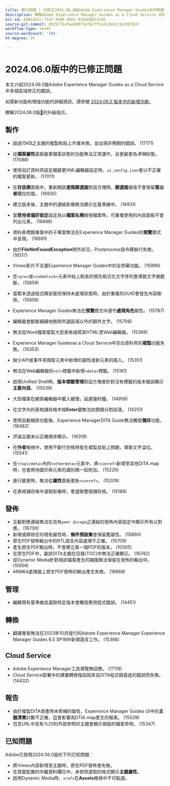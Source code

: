 ```yaml
---
title: 發行說明 | 已修正2024.06.0版Adobe Experience Manager Guides中的問題
description: 瞭解Adobe Experience Manager Guides as a Cloud Service 2024.06.0版中的錯誤修正。
exl-id: 608e5b2c-72af-4498-9b63-935e698231d4
source-git-commit: d525775afeeb89754762ff514126b1c3a3307b3f
workflow-type: tm+mt
source-wordcount: '784'
ht-degree: 3%

---
```


# 2024.06.0版中的已修正問題

本文介紹2024.06.0版Adobe Experience Manager Guides as a Cloud Service中多個區域修正的錯誤。

如需新功能和增強功能的詳細資訊，請參閱 [2024.06.0 版本中的新增功能](whats-new-2024-06-0.md)。

瞭解2024.06.0版[&#128279;](upgrade-instructions-2024-06-0.md)的升級指示。

## 製作

- 超過15KB之主題的複製和貼上作業失敗，並出現非預期的錯誤。 (17171)
- 從&#x200B;**檔案屬性**&#x200B;面板變更檔案狀態的功能無法正常運作，且會變更為&#x200B;*草稿*&#x200B;狀態。 (17088)
- 使用自訂資料夾設定檔變更XML編輯器設定時，`ui_config.json`會以不正確的檔案更新。 (17011)
- 在&#x200B;**存放庫**&#x200B;面板中，重新開啟&#x200B;**進階篩選器**&#x200B;對話方塊時，**篩選器**&#x200B;搜尋不會保留&#x200B;**簽出者**&#x200B;欄位的值。 (16935)
- 建立版本後，主題中的連結影像無法顯示在基準線中。 (16931)
- 當&#x200B;**使用者偏好設定**&#x200B;設定為以&#x200B;**檔案名稱**&#x200B;檢視檔案時，可重複使用的內容面板不會列出元素。 (16896)
- 資料表標題專案中的子專案無法在Experience Manager Guides的&#x200B;**預覽**&#x200B;模式中呈現。 (16691)
- 由於&#x200B;**FileNotFoundException**&#x200B;例外狀況，Postprocess指令碼執行失敗。 (16517)
- Vimeo影片不支援Experience Manager Guides中的全熒幕功能。 (15996)
- 在`<pre>`或`<codeblock>`元素中貼上較長的預先格式化文字序列會導致文字被截斷。 (15859)
- 當範本透過程式碼安裝但保持未處理狀態時，由於重複的GUID會發生內容刪除。 (15858)
- Experience Manager Guides無法在&#x200B;**預覽**&#x200B;模式中遵守&#x200B;**處理角色**&#x200B;屬性。 (15787)
- 編輯器會斷斷續續地刪除所選區域以外的額外文字。  (15708)
- 無法從Word檔案複製大型表格或將其HTML至Web編輯器。 (15369)
- Experience Manager Guidesas a Cloud Service中空白資料夾的&#x200B;**複製**&#x200B;功能失敗。 (15353)
- 缺少API或事件來擷取元素中新增的屬性或新元素的插入。 (15351)
- 無法在Web編輯器的`<ol>`標籤中新增`<data>`標籤。 (15161)
- 啟用Unified Shell時，**版本標籤管理**&#x200B;對話方塊會針對沒有標籤的版本錯誤顯示&#x200B;**主要內容**。 (15039)
- 大型檔案在網頁編輯器中載入緩慢，延遲幾秒鐘。 (14958)
- 在文字內的表格儲存格中按&#x200B;**Enter**&#x200B;鍵無法如預期分割段落。 (14251)
- 使用自動縮排功能後，Experience ManagerDITA Guide無法觸發&#x200B;**儲存**&#x200B;功能。 (16482)
- 評論主題未以正確順序顯示。 (16319)
- 在&#x200B;**作者**&#x200B;檢視中，使用不斷行空格時發生複製並貼上問題，導致文字溢位。 (15541)

- 在`<topicmeta>`內的`<othermeta>`元素中，將`<conref>`新增至其他DITA map時，也會將地圖ID與元素的識別碼一起附加。 (15226)
- 進行變更時，無法從&#x200B;**屬性**&#x200B;面板更新`<conref>`。 (15209)
- 在表格儲存格中選取影像時，會選取整個儲存格。 (15188)

## 發佈


- 互動對應連結無法在具有`peer @scope`之連結的發佈內容設定中顯示所有父對應。 (16700)
- 新增或移除任何現有屬性時，**條件預設集**&#x200B;會保留舊屬性。 (15890)
- 原生PDF發佈輸出中的RTL語言內容處理不正確。 (15709)
- 產生原生PDF輸出時，不會建立第一個PDF的版本。 (10305)
- 在原生PDF中，巢狀DITA主題在目錄(TOC)中無法正確顯示。 (16742)
- 從Dynamic Media針對視訊檔案產生的縮圖無法保留在發佈的輸出中。 (15656)
- ARM64處理器上原生PDF發佈的輸出產生失敗。 (16968)

## 管理

- 編輯現有基準線並選取特定版本會觸發應用程式錯誤。 (14451)

## 轉換

- 翻譯專案無法在2023年10月發行的Adobe Experience Manager Experience Manager Guides 6.5 SP18中新增語言工作。 (15398)

## Cloud Service

- Adobe Experience Manager工具導覽無回應。 (17118)
- Cloud Service部署中的建置轉換階段因來自DITA程式碼基底的錯誤而失敗。 (14432)

## 報告

- 由於複製DITA資產時未修補的屬性，Experience Manager Guides UI中的&#x200B;**主題清單**&#x200B;計數不正確，這會影響為DTIA map產生的報表。 (15529)
- 包含URL中具有&#x200B;*%20*&#x200B;的外部參照的主題會顯示損毀的檔案參照。 (15347)


## 已知問題

Adobe已發現2024.06.0版的下列已知問題：

- 將Vimeo內容新增至主題時，原生PDF發佈會失敗。
- 在頁面配置的中繼資料欄位中，未依照選取的格式顯示&#x200B;**主題屬性**。
- 啟用Dynamic Media時，`xrefs`在&#x200B;**Assets**&#x200B;檢視中不可點選。

